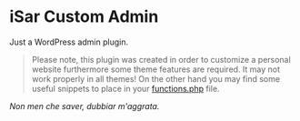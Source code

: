 iSar Custom Admin
=================

Just a WordPress admin plugin.

> Please note, this plugin was created in order to customize a personal website furthermore some theme features are required. It may not work properly in all themes! On the other hand you may find some useful snippets to place in your [functions.php] file.

*Non men che saver, dubbiar m'aggrata.*

[iSarch]:http://isarch.it
[functions.php]:http://codex.wordpress.org/Functions_File_Explained

